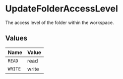 # UpdateFolderAccessLevel

The access level of the folder within the workspace.


## Values

| Name    | Value   |
| ------- | ------- |
| `READ`  | read    |
| `WRITE` | write   |